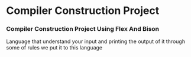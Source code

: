 # Compiler Construction Project
### Compiler Construction Project Using Flex And Bison 
Language that understand your input and printing the output of it through some of rules we put it to this language
